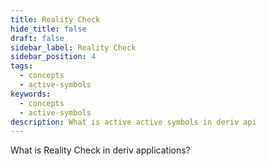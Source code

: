 ```yaml
---
title: Reality Check
hide_title: false
draft: false
sidebar_label: Reality Check
sidebar_position: 4
tags:
  - concepts
  - active-symbols
keywords:
  - concepts
  - active-symbols
description: What is active active symbols in deriv api
---
```


What is Reality Check in deriv applications?
